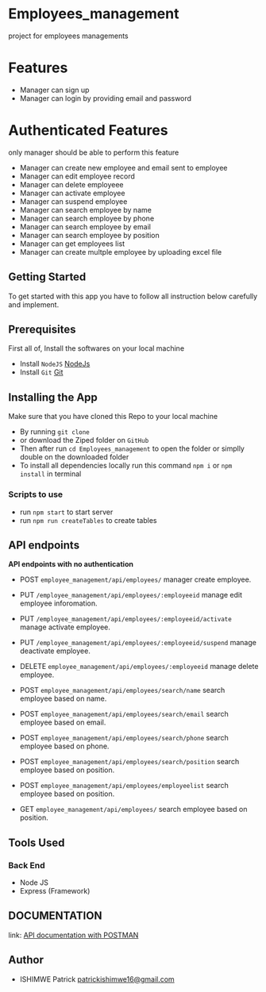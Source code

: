 # Employees_management
project for employees managements

# Features
- Manager can sign up 
- Manager can login by providing email and password
# Authenticated Features 
only manager should be able to perform this feature
- Manager can create new employee and email sent to employee
- Manager can edit employee record
- Manager can delete employeee
- Manager can activate employee
- Manager can suspend employee
- Manager can search employee by name
- Manager can search employee by phone
- Manager can search employee by email
- Manager can search employee by position
- Manager can get employees list
- Manager can create multple employee by uploading excel file


## Getting Started
To get started with this app you have to follow all instruction below carefully and implement.

## Prerequisites
First all of, Install the softwares on your local machine
- Install `NodeJS` [NodeJs](https://nodejs.org/en/download/)
- Install `Git` [Git](https://git-scm.com/)

## Installing the App
Make sure that you have cloned this Repo to your local machine
- By running `git clone`
- or download the Ziped folder on `GitHub`
- Then after run `cd Employees_management` to open the folder or simplly double on the downloaded folder
- To install all dependencies locally run this command `npm i` or `npm install` in terminal

### Scripts to use
- run `npm start` to start server
-  run `npm run createTables` to create tables

## API endpoints

**API endpoints with no authentication**
- POST `employee_management/api/employees/` manager create employee.
- PUT `/employee_management/api/employees/:employeeid` manage edit employee inforomation.
- PUT `/employee_management/api/employees/:employeeid/activate` manage activate employee.
- PUT `/employee_management/api/employees/:employeeid/suspend` manage deactivate employee.
- DELETE `employee_management/api/employees/:employeeid` manage delete employee.


- POST `employee_management/api/employees/search/name` search employee based on name.
- POST `employee_management/api/employees/search/email` search employee based on email.
- POST `employee_management/api/employees/search/phone` search employee based on phone.
- POST `employee_management/api/employees/search/position` search employee based on position.
- POST `employee_management/api/employees/employeelist` search employee based on position.
- GET `employee_management/api/employees/` search employee based on position.


## Tools Used

### Back End
* Node JS
* Express (Framework)

## DOCUMENTATION
  link: [API documentation with POSTMAN](https://web.postman.co/collections/8851862-5287b16c-8a75-40fb-9d9b-46d4a51f84ca/publish?workspace=3abda5d1-5cc8-40ac-8d85-674fb9f7b8e0)


## Author
- ISHIMWE Patrick <patrickishimwe16@gmail.com>